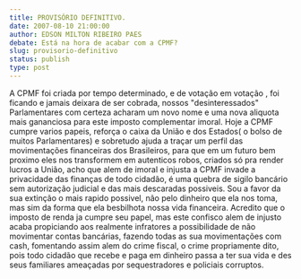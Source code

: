 ```yaml
---
title: PROVISÓRIO DEFINITIVO.
date: 2007-08-10 21:00:00
author: EDSON MILTON RIBEIRO PAES
debate: Está na hora de acabar com a CPMF?
slug: provisorio-definitivo
status: publish 
type: post
---
```


A CPMF foi criada por tempo determinado, e de votação em votação , foi ficando e jamais deixara de ser cobrada, nossos "desinteressados" Parlamentares com certeza acharam um novo nome e uma nova aliquota mais gananciosa para este imposto complementar imoral. Hoje a CPMF cumpre varios papeis, reforça o caixa da União e dos Estados( o bolso de muitos Parlamentares) e sobretudo ajuda a traçar um perfil das movimentações financeiras dos Brasileiros, para que em um futuro bem proximo eles nos transformem em autenticos robos, criados só pra render lucros a União, acho que alem de imoral e injusta a CPMF invade a privacidade das finanças de todo cidadão, é uma quebra de sigilo bancário sem autorização judicial e das mais descaradas possiveis. Sou a favor da sua extinção o mais rapido possivel, não pelo dinheiro que ela nos toma, mas sim da forma que ela besbilhota nossa vida financeira. Acredito que o imposto de renda ja cumpre seu papel, mas este confisco alem de injusto acaba propiciando aos realmente infratores a possibilidade de não movimentar contas bancárias, fazendo todas as sua movimentações com cash, fomentando assim alem do crime fiscal, o crime propriamente dito, pois todo cidadão que recebe e paga em dinheiro passa a ter sua vida e des seus familiares ameaçadas por sequestradores e policiais corruptos.  

